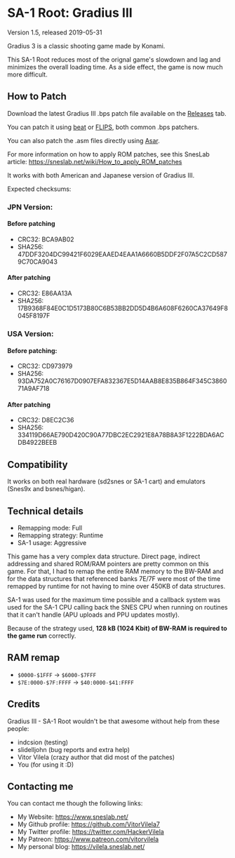 # SA-1 Root: Gradius III
Version 1.5, released 2019-05-31

Gradius 3 is a classic shooting game made by Konami.

This SA-1 Root reduces most of the orignal game's slowdown and lag and minimizes
the overall loading time. As a side effect, the game is now much more difficult.

## How to Patch

Download the latest Gradius III .bps patch file available on the
[Releases](https://github.com/VitorVilela7/SA1-Root/releases) tab.

You can patch it using [beat](https://www.romhacking.net/utilities/893/)
or [FLIPS](https://sneslab.net/tools/floating.zip), both common .bps patchers.

You can also patch the .asm files directly using
[Asar](https://github.com/RPGHacker/asar).

For more information on how to apply ROM patches, see this SnesLab
article: https://sneslab.net/wiki/How_to_apply_ROM_patches

It works with both American and Japanese version of Gradius III.

Expected checksums:

### JPN Version:
#### Before patching
* CRC32: BCA9AB02
* SHA256: 47DDF3204DC99421F6029EAAED4EAA1A6660B5DDF2F07A5C2CD5879C70CA9043

#### After patching
* CRC32: E86AA13A
* SHA256: 17B9368F84E0C1D5173B80C6B53BB2DD5D4B6A608F6260CA37649F8045F8197F

### USA Version:
#### Before patching:
* CRC32: CD973979
* SHA256: 93DA752A0C76167D0907EFA832367E5D14AAB8E835B864F345C386071A9AF718

#### After patching
* CRC32: D8EC2C36
* SHA256: 334119D66AE790D420C90A77DBC2EC2921E8A78B8A3F1222BDA6ACDB4922BEEB

## Compatibility

It works on both real hardware (sd2snes or SA-1 cart) and emulators (Snes9x and bsnes/higan).

## Technical details

* Remapping mode: Full
* Remapping strategy: Runtime
* SA-1 usage: Aggressive

This game has a very complex data structure.
Direct page, indirect addressing and shared ROM/RAM pointers are
pretty common on this game. For that, I had to remap the entire RAM memory
to the BW-RAM and for the data structures that referenced banks 7E/7F were
most of the time remapped by runtime for not having to mine over 450KB
of data structures.

SA-1 was used for the maximum time possible and a callback system was used
for the SA-1 CPU calling back the SNES CPU when running on routines that
it can't handle (APU uploads and PPU updates mostly).

Because of the strategy used,
**128 kB (1024 Kbit) of BW-RAM is required to the game run** correctly.

## RAM remap

* ``$0000-$1FFF`` -> ``$6000-$7FFF``
* ``$7E:0000-$7F:FFFF`` -> ``$40:0000-$41:FFFF``

## Credits

Gradius III - SA-1 Root wouldn't be that awesome without help from these people:

* indcsion (testing)
* slidelljohn (bug reports and extra help) 
* Vitor Vilela (crazy author that did most of the patches)
* You (for using it :D)

## Contacting me

You can contact me though the following links:

* My Website: https://www.sneslab.net/
* My Github profile: https://github.com/VitorVilela7
* My Twitter profile: https://twitter.com/HackerVilela
* My Patreon: https://www.patreon.com/vitorvilela
* My personal blog: https://vilela.sneslab.net/
